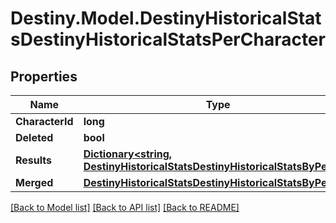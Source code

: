 # Destiny.Model.DestinyHistoricalStatsDestinyHistoricalStatsPerCharacter

## Properties

Name | Type | Description | Notes
------------ | ------------- | ------------- | -------------
**CharacterId** | **long** |  | [optional] 
**Deleted** | **bool** |  | [optional] 
**Results** | [**Dictionary&lt;string, DestinyHistoricalStatsDestinyHistoricalStatsByPeriod&gt;**](DestinyHistoricalStatsDestinyHistoricalStatsByPeriod.md) |  | [optional] 
**Merged** | [**DestinyHistoricalStatsDestinyHistoricalStatsByPeriod**](DestinyHistoricalStatsDestinyHistoricalStatsByPeriod.md) |  | [optional] 

[[Back to Model list]](../README.md#documentation-for-models) [[Back to API list]](../README.md#documentation-for-api-endpoints) [[Back to README]](../README.md)


